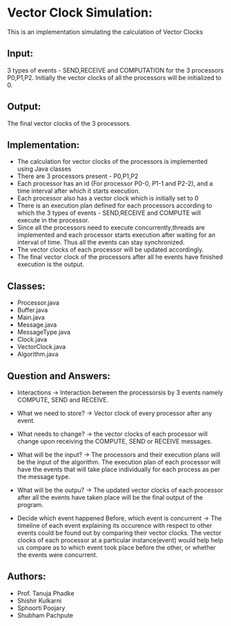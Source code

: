 Vector Clock Simulation:
===================================
This is an implementation simulating the calculation of Vector Clocks

Input:
------
3 types of events - SEND,RECEIVE and COMPUTATION for the 3 processors P0,P1,P2. 
Initially the vector clocks of all the processors will be initialized to 0.

Output:
-------
The final vector clocks of the 3 processors.

Implementation:
---------------
* The calculation for vector clocks of the processors is implemented using Java
classes
* There are 3 processors present - P0,P1,P2
* Each processor has an id (For processor P0-0, P1-1 and P2-2), and a time 
interval after which it starts execution.
* Each processor also has a vector clock which is initially set to 0
* There is an execution plan defined for each processors according to which the
3 types of events - SEND,RECEIVE and COMPUTE will execute in the processor.
* Since all the processors need to execute concurrently,threads are implemented
and each processor starts execution after waiting for an interval of time. Thus
all the events can stay synchronized.
* The vector clocks of each processor will be updated accordingly.
* The final vector clock of the processors after all he events have finished 
execution is the output.


Classes:
--------
* Processor.java
* Buffer.java
* Main.java
* Message.java
* MessageType.java
* Clock.java
* VectorClock.java
* Algorithm.java


Question and Answers:
----------------------

* Interactions
-> Interaction between the processorsis by 3 events namely COMPUTE, SEND and 
RECEIVE.

* What we need to store?
-> Vector clock of every processor after any event. 

* What needs to change?
-> the vector clocks of each processor will change upon receiving the COMPUTE, 
SEND or RECEIVE messages.

* What will be the input?
-> The processors and their execution plans will be the input of the algorithm.
The execution plan of each processor will have the events that will take place
individually for each process as per the message type. 

* What will be the outpu?
-> The updated vector clocks of each processor after all the events have 
taken place will be the final output of the program. 

* Decide which event happened Before, which event is concurrent
-> The timeline of each event explaining its occurence with respect to other 
events could be found out by comparing their vector clocks. The vector clocks
of each processor at a particular instance(event) would help help us compare as
to which event took place before the other, or whether the events were 
concurrent.


Authors:
--------
* Prof. Tanuja Phadke
* Shishir Kulkarni
* Sphoorti Poojary
* Shubham Pachpute
